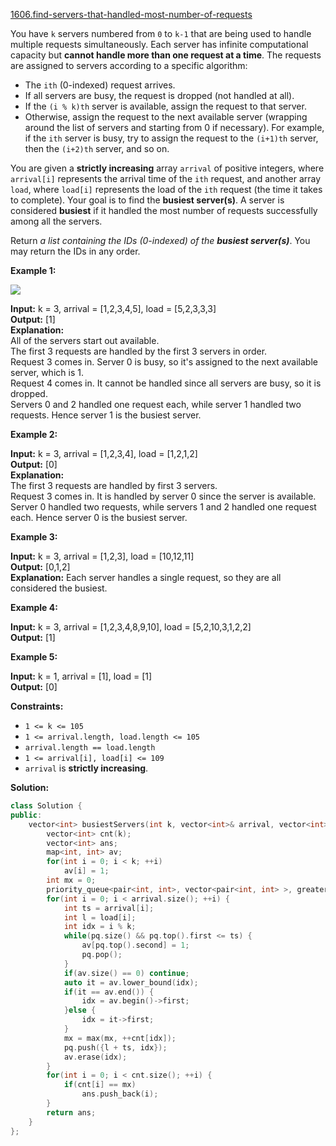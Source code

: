 [1606.find-servers-that-handled-most-number-of-requests](https://leetcode.com/problems/find-servers-that-handled-most-number-of-requests/)  

You have `k` servers numbered from `0` to `k-1` that are being used to handle multiple requests simultaneously. Each server has infinite computational capacity but **cannot handle more than one request at a time**. The requests are assigned to servers according to a specific algorithm:

*   The `ith` (0-indexed) request arrives.
*   If all servers are busy, the request is dropped (not handled at all).
*   If the `(i % k)th` server is available, assign the request to that server.
*   Otherwise, assign the request to the next available server (wrapping around the list of servers and starting from 0 if necessary). For example, if the `ith` server is busy, try to assign the request to the `(i+1)th` server, then the `(i+2)th` server, and so on.

You are given a **strictly increasing** array `arrival` of positive integers, where `arrival[i]` represents the arrival time of the `ith` request, and another array `load`, where `load[i]` represents the load of the `ith` request (the time it takes to complete). Your goal is to find the **busiest server(s)**. A server is considered **busiest** if it handled the most number of requests successfully among all the servers.

Return _a list containing the IDs (0-indexed) of the **busiest server(s)**_. You may return the IDs in any order.

**Example 1:**

![](https://assets.leetcode.com/uploads/2020/09/08/load-1.png)

  
**Input:** k = 3, arrival = \[1,2,3,4,5\], load = \[5,2,3,3,3\]   
**Output:** \[1\]   
**Explanation:**  
All of the servers start out available.  
The first 3 requests are handled by the first 3 servers in order.  
Request 3 comes in. Server 0 is busy, so it's assigned to the next available server, which is 1.  
Request 4 comes in. It cannot be handled since all servers are busy, so it is dropped.  
Servers 0 and 2 handled one request each, while server 1 handled two requests. Hence server 1 is the busiest server.  

**Example 2:**

  
**Input:** k = 3, arrival = \[1,2,3,4\], load = \[1,2,1,2\]  
**Output:** \[0\]  
**Explanation:**  
The first 3 requests are handled by first 3 servers.  
Request 3 comes in. It is handled by server 0 since the server is available.  
Server 0 handled two requests, while servers 1 and 2 handled one request each. Hence server 0 is the busiest server.  

**Example 3:**

  
**Input:** k = 3, arrival = \[1,2,3\], load = \[10,12,11\]  
**Output:** \[0,1,2\]  
**Explanation:** Each server handles a single request, so they are all considered the busiest.  

**Example 4:**

  
**Input:** k = 3, arrival = \[1,2,3,4,8,9,10\], load = \[5,2,10,3,1,2,2\]  
**Output:** \[1\]  

**Example 5:**

  
**Input:** k = 1, arrival = \[1\], load = \[1\]  
**Output:** \[0\]  

**Constraints:**

*   `1 <= k <= 105`
*   `1 <= arrival.length, load.length <= 105`
*   `arrival.length == load.length`
*   `1 <= arrival[i], load[i] <= 109`
*   `arrival` is **strictly increasing**.  



**Solution:**  

```cpp
class Solution {
public:
    vector<int> busiestServers(int k, vector<int>& arrival, vector<int>& load) {
        vector<int> cnt(k);
        vector<int> ans;
        map<int, int> av;
        for(int i = 0; i < k; ++i)
            av[i] = 1;
        int mx = 0;
        priority_queue<pair<int, int>, vector<pair<int, int> >, greater<pair<int, int> > > pq;
        for(int i = 0; i < arrival.size(); ++i) {
            int ts = arrival[i];
            int l = load[i];
            int idx = i % k;
            while(pq.size() && pq.top().first <= ts) {
                av[pq.top().second] = 1;
                pq.pop();
            }
            if(av.size() == 0) continue;
            auto it = av.lower_bound(idx);
            if(it == av.end()) {
                idx = av.begin()->first;
            }else {
                idx = it->first;
            }
            mx = max(mx, ++cnt[idx]);
            pq.push({l + ts, idx});
            av.erase(idx);
        }
        for(int i = 0; i < cnt.size(); ++i) {
            if(cnt[i] == mx)
                ans.push_back(i);
        }
        return ans;
    }
};
```
      